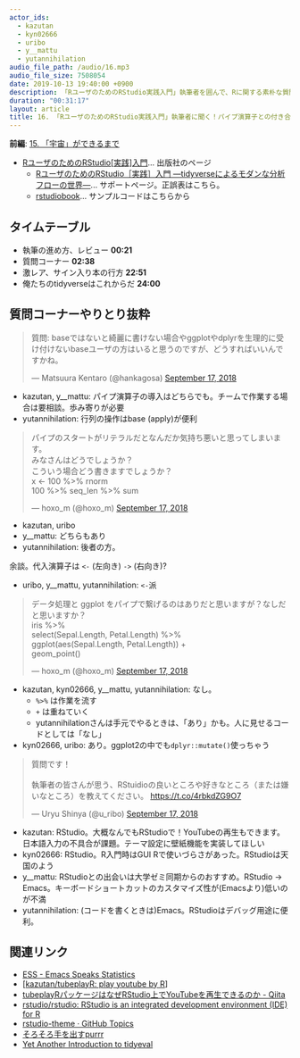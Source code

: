 ```yaml
---
actor_ids:
  - kazutan
  - kyn02666
  - uribo
  - y__mattu
  - yutannihilation
audio_file_path: /audio/16.mp3
audio_file_size: 7508054
date: 2019-10-13 19:40:00 +0900
description: 「RユーザのためのRStudio実践入門」執筆者を囲んで、Rに関する素朴な質問に対して議論しました。
duration: "00:31:17"
layout: article
title: 16. 「RユーザのためのRStudio実践入門」執筆者に聞く！パイプ演算子との付き合い方ほか
---
```


**前編**: [15. 「宇宙」ができるまで](https://rlangradio.org/episode/15)

- [RユーザのためのRStudio[実践]入門](https://gihyo.jp/book/2018/978-4-7741-9853-8)... 出版社のページ
    - [RユーザのためのRStudio［実践］入門 ―tidyverseによるモダンな分析フローの世界―](https://gihyo.jp/book/2018/978-4-7741-9853-8/support)... サポートページ。正誤表はこちら。
    - [rstudiobook](https://github.com/ghmagazine/rstudiobooksample)... サンプルコードはこちらから

## タイムテーブル

- 執筆の進め方、レビュー **00:21**
- 質問コーナー **02:38**
- 激レア、サイン入り本の行方 **22:51**
- 俺たちのtidyverseはこれからだ **24:00**

## 質問コーナーやりとり抜粋

<blockquote class="twitter-tweet" data-theme="light"><p lang="ja" dir="ltr">質問: baseではないと綺麗に書けない場合やggplotやdplyrを生理的に受け付けないbaseユーザの方はいると思うのですが、どうすればいいんですかね。</p>&mdash; Matsuura Kentaro (@hankagosa) <a href="https://twitter.com/hankagosa/status/1041532979502186496?ref_src=twsrc%5Etfw">September 17, 2018</a></blockquote> <script async src="https://platform.twitter.com/widgets.js" charset="utf-8"></script>

- kazutan, y__mattu: パイプ演算子の導入はどちらでも。チームで作業する場合は要相談。歩み寄りが必要
- yutannihilation: 行列の操作はbase (apply)が便利


<blockquote class="twitter-tweet" data-theme="light"><p lang="ja" dir="ltr">パイプのスタートがリテラルだとなんだか気持ち悪いと思ってしまいます。<br>みなさんはどうでしょうか？<br>こういう場合どう書きますでしょうか？<br>x <- 100 %>% rnorm<br>100 %>% seq_len %>% sum</p>&mdash; hoxo_m (@hoxo_m) <a href="https://twitter.com/hoxo_m/status/1041536894289362944?ref_src=twsrc%5Etfw">September 17, 2018</a></blockquote> <script async src="https://platform.twitter.com/widgets.js" charset="utf-8"></script>

- kazutan, uribo
- y__mattu: どちらもあり
- yutannihilation: 後者の方。

余談。代入演算子は `<-` (左向き) `->` (右向き)?

- uribo, y__mattu, yutannihilation: `<-`派

<blockquote class="twitter-tweet" data-theme="light"><p lang="ja" dir="ltr">データ処理と ggplot をパイプで繋げるのはありだと思いますが？なしだと思いますか？<br>iris %>%<br>select(Sepal.Length, Petal.Length) %>%<br>ggplot(aes(Sepal.Length, Petal.Length)) +<br>geom_point()</p>&mdash; hoxo_m (@hoxo_m) <a href="https://twitter.com/hoxo_m/status/1041537848657108992?ref_src=twsrc%5Etfw">September 17, 2018</a></blockquote> <script async src="https://platform.twitter.com/widgets.js" charset="utf-8"></script>

- kazutan, kyn02666, y__mattu, yutannihilation: なし。
    - `%>%` は作業を流す
    - `+` は重ねていく
    - yutannihilationさんは手元でやるときは、「あり」かも。人に見せるコードとしては「なし」
- kyn02666, uribo: あり。ggplot2の中でも`dplyr::mutate()`使っちゃう

<blockquote class="twitter-tweet"><p lang="ja" dir="ltr">質問です！<br><br>執筆者の皆さんが思う、RStuidioの良いところや好きなところ（または嫌いなところ）を教えてください。 <a href="https://t.co/4rbkdZG9O7">https://t.co/4rbkdZG9O7</a></p>&mdash; Uryu Shinya (@u_ribo) <a href="https://twitter.com/u_ribo/status/1041551261340884992?ref_src=twsrc%5Etfw">September 17, 2018</a></blockquote> <script async src="https://platform.twitter.com/widgets.js" charset="utf-8"></script>

- kazutan: RStudio。大概なんでもRStudioで！YouTubeの再生もできます。日本語入力の不具合が課題。テーマ設定に壁紙機能を実装してほしい
- kyn02666: RStudio。R入門時はGUI Rで使いづらさがあった。RStudioは天国のよう
- y__mattu: RStudioとの出会いは大学ゼミ同期からのおすすめ。RStudio -> Emacs。キーボードショートカットのカスタマイズ性が(Emacsより)低いのが不満
- yutannihilation: (コードを書くときは)Emacs。RStudioはデバッグ用途に便利。
 

## 関連リンク

- [ESS - Emacs Speaks Statistics](https://stat.ethz.ch/ESS/)
- [[kazutan/tubeplayR: play youtube by R](https://github.com/kazutan/tubeplayR)]
- [tubeplayRパッケージはなぜRStudio上でYouTubeを再生できるのか - Qiita](https://qiita.com/kazutan/items/bd307d62e315abe3aa31)
- [rstudio/rstudio: RStudio is an integrated development environment (IDE) for R](https://github.com/rstudio/rstudio)
- [rstudio-theme · GitHub Topics](https://github.com/topics/rstudio-theme)
- [そろそろ手を出すpurrr](https://speakerdeck.com/s_uryu/nekosky)
- [Yet Another Introduction to tidyeval](https://speakerdeck.com/yutannihilation/yet-another-introduction-to-tidyeval)

